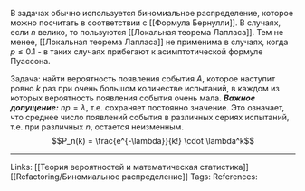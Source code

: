 В задачах обычно используется биномиальное распределение, которое можно посчитать в соответствии с [[Формула Бернулли]]. В случаях, если $n$ велико, то пользуются [[Локальная теорема Лапласа]]. Тем не менее, [[Локальная теорема Лапласа]] не применима в случаях, когда $p \le 0.1$ - в таких случаях прибегают к асимптотической формуле Пуассона. 

Задача: найти вероятность появления события $A$, которое наступит ровно $k$ раз при очень большом количестве испытаний, в каждом из которых вероятность появления события очень мала. 
***Важное допущение:*** $np=\lambda$, т.е. сохраняет постоянно значение. Это означает, что среднее число появлений события в различных сериях испытаний, т.е. при различных $n$, остается неизменным. 
$$P_n(k) = \frac{e^{-\lambda}}{k!} \cdot \lambda^k$$

___
Links: [[Теория вероятностей и математическая статистика]] [[Refactoring/Биномиальное распределение]]
Tags:
References:
